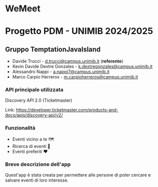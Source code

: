 # WeMeet
# Progetto PDM - UNIMIB 2024/2025

## Gruppo TemptationJavaIsland
* Davide Trucci - d.trucci@campus.unimib.it (**referente**)
* Kevin Davide Dextre Gonzales - k.dextregonzales@campus.unimib.it
* Alessandro Nappi - a.nappi7@campus.unimib.it
* Marco Carpio Herreros - m.carpioherreros@campus.unimib.it

### API principale utilizzata
Discovery API 2.0 (Ticketmaster) 

Link: https://developer.ticketmaster.com/products-and-docs/apis/discovery-api/v2/

### Funzionalità 
* Eventi vicino a te 🗺️
* Ricerca di eventi 🔎
* Eventi preferiti ❤️

### Breve descrizione dell'app
Quest'app è stata creata per permettere alle persone di poter cercare e salvare eventi di loro interesse.


